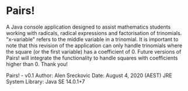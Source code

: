 # Pairs!
A Java console application designed to assist mathematics students working with radicals, radical expressions and factorisation of trinomials. 
"x-variable" refers to the middle variable in a trinomial. It is important to note that this revision of the application can only handle trinomials where the square
(or the first variable) has a coefficient of 0. Future versions of Pairs! will integrate the functionality to handle squares with coefficients higher than 0.
Thank you!

Pairs! - v0.1
Author: Alen Sreckovic
Date: August 4, 2020 (AEST)
JRE System Library: Java SE 14.0.1+7
